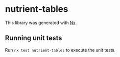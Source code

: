 # nutrient-tables

This library was generated with [Nx](https://nx.dev).

## Running unit tests

Run `nx test nutrient-tables` to execute the unit tests.
